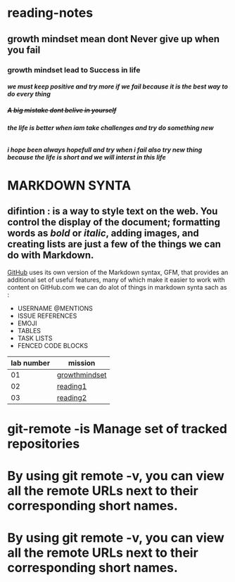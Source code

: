 # reading-notes
## growth mindset mean dont Never give up when you fail
### **growth mindset lead to Success in life**
#### *we must keep positive and try more if we fail because it is the best way to do every thing* 
##### ~~A big mistake dont belive in yourself~~ 
###### **the life is better when iam take _challenges_ and try do something new**
###### ***i hope been always hopefull and try when i fail also try new thing because the life is short and we will interst in this life***


# MARKDOWN SYNTA 
## difintion : is a way to style text on the web. You control the display of the document; formatting words as _bold_ or *italic*, adding images, and creating lists are just a few of the things we can do with Markdown.
[GitHub](https://github.com/) uses its own version of the Markdown syntax, GFM, that provides an additional set of useful features, many of which make it easier to work with content on GitHub.com 
we can do alot of things in markdown synta sach as :
- USERNAME @MENTIONS
- ISSUE REFERENCES
- EMOJI
- TABLES
- TASK LISTS
- FENCED CODE BLOCKS


**lab number** | **mission** 
--------------- |   -------------
01 | [growthmindset](https://hamzeh27.github.io/reading-notes/growthmindset)
02 | [reading1](https://hamzeh27.github.io/reading-notes/reading1)
03 | [reading2](https://hamzeh27.github.io/reading-notes/reading2)


# git-remote -is Manage set of tracked repositories
# By using git remote -v, you can view all the remote URLs next to their corresponding short names.
# By using git remote -v, you can view all the remote URLs next to their corresponding short names.